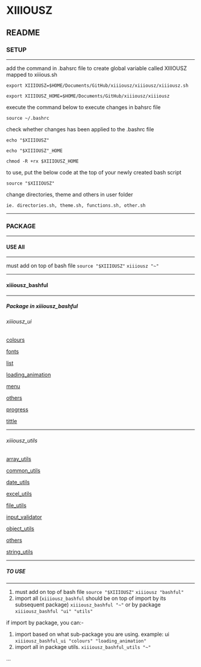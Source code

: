 # XIIIOUSZ

## README

### SETUP

---

add the command in .bahsrc file to create global variable called XIIIOUSZ mapped to xiiious.sh

`export XIIIOUSZ=$HOME/Documents/GitHub/xiiiousz/xiiiousz/xiiiousz.sh`

`export XIIIOUSZ_HOME=$HOME/Documents/GitHub/xiiiousz/xiiiousz`

execute the command below to execute changes in bahsrc file

`source ~/.bashrc`

check whether changes has been applied to the .bashrc file

`echo "$XIIIOUSZ"`

`echo "$XIIIOUSZ"_HOME`

`chmod -R +rx $XIIIOUSZ_HOME `

to use, put the below code at the top of your newly created bash script

`source "$XIIIOUSZ"`

change directories, theme and others in user folder

`ie. directories.sh, theme.sh, functions.sh, other.sh`

---

### PACKAGE

---

#### USE All

---

must add on top of bash file
`source "$XIIIOUSZ"`
`xiiiousz "~"`

---

#### xiiiousz_bashful

---

##### Package in xiiiousz_bashful

###### xiiiousz_ui

[colours](xiiiousz/bashful/ui/package/colours.sh)

[fonts](./xiiiousz/bashful/ui/package/fonts.sh)

[list](./xiiiousz/bashful/ui/package/list.sh)

[loading_animation](./xiiiousz/bashful/ui/package/loading_animation.sh)

[menu](./xiiiousz/bashful/ui/package/menu.sh)

[others](./xiiiousz/bashful/ui/package/others.sh)

[progress](./xiiiousz/bashful/ui/package/progress.sh)

[tittle](./xiiiousz/bashful/ui/package/title.sh)

---

###### xiiiousz_utils

[array_utils](./xiiiousz/bashful/utils/package/array_utils.sh)

[common_utils](./xiiiousz/bashful/utils/package/common_utils.sh)

[date_utils](./xiiiousz/bashful/utils/package/date_utils.sh)

[excel_utils](./xiiiousz/bashful/utils/package/excel_utils.sh)

[file_utils](./xiiiousz/bashful/utils/package/file_utils.sh)

[input_validator](./xiiiousz/bashful/utils/package/input_validator.sh)

[object_utils](./xiiiousz/bashful/utils/package/object_utils.sh)

[others](./xiiiousz/bashful/utils/package/others.sh)

[string_utils](./xiiiousz/bashful/utils/package/string_utils.sh)

---

##### TO USE

---

1. must add on top of bash file
   `source "$XIIIOUSZ"`
   `xiiiousz "bashful"`
2. import all (`xiiiousz_bashful` should be on top of import by its subsequent package)
   `xiiiousz_bashful "~"` or by package `xiiiousz_bashful "ui" "utils"`

if import by package, you can:-

1. import based on what sub-package you are using. example: ui
   `xiiiousz_bashful_ui "colours" "loading_animation"`
2. import all in package utils.
   `xiiiousz_bashful_utils "~"`

...

